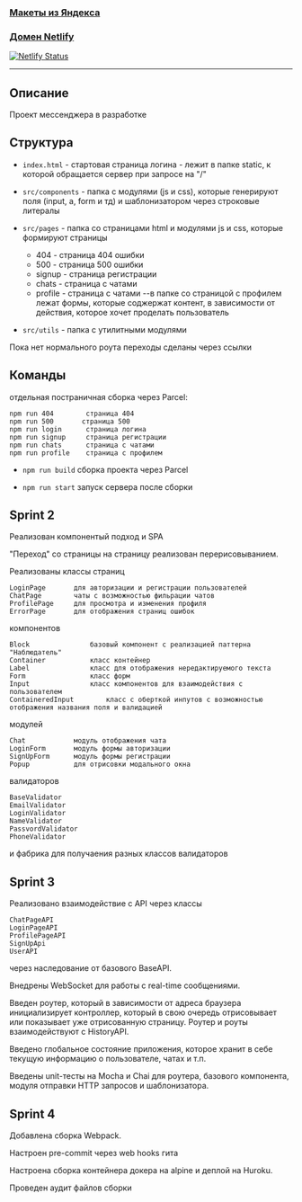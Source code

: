 ### [Макеты из Яндекса](https://www.figma.com/file/24EUnEHGEDNLdOcxg7ULwV/Chat)

### [Домен Netlify](https://praktikum-yandex-messager.netlify.app/)
[![Netlify Status](https://api.netlify.com/api/v1/badges/b312c718-fcdf-4343-8af9-f6acc12b1a78/deploy-status)](https://app.netlify.com/sites/praktikum-yandex-messager/deploys)

---

## Описание

Проект мессенджера в разработке

## Структура

- `index.html` - стартовая страница логина - лежит в папке static, к которой обращается сервер при запросе на "/"

- `src/components` - папка с модулями (js и css), которые генерируют поля (input, a, form и тд) и шаблонизатором через строковые литералы
- `src/pages` - папка со страницами html и модулями js и css, которые формируют страницы
	- 404 - страница 404 ошибки
	- 500 - страница 500 ошибки
	- signup - страница регистрации
	- chats - страница с чатами
	- profile - страница с чатами
    --в папке со страницой с профилем лежат формы, которые соджержат контент, в зависимости от действия, которое хочет проделать пользователь
- `src/utils` - папка с утилитными модулями

Пока нет нормального роута переходы сделаны через ссылки

## Команды

отдельная постраничная сборка через Parcel:

	npm run 404        страница 404
	npm run 500       страница 500
	npm run login      страница логина
	npm run signup     страница регистрации
	npm run chats      страница с чатами
	npm run profile    страница с профилем

- `npm run build`        сборка проекта через Parcel

- `npm run start`       запуск сервера после сборки


## Sprint 2

Реализован компонентый подход и SPA

"Переход" со страницы на страницу реализован перерисовыванием.

Реализованы классы страниц

	LoginPage 		для авторизации и регистрации пользователей
	ChatPage		чаты с возможностью фильрации чатов
	ProfilePage		для просмотра и изменения профиля
	ErrorPage		для отображения страниц ошибок

компонентов

	Block 				базовый компонент с реализацией паттерна "Наблюдатель"
	Container			класс контейнер
	Label				класс для отображения нередактируемого текста
	Form				класс форм
	Input				класс компонентов для взаимодействия с пользователем
	ContaineredInput		класс с оберткой инпутов с возможностью отображения названия поля и валидацией

модулей

	Chat			модуль отображения чата
	LoginForm		модуль формы авторизации
	SignUpForm		модуль формы регистрации
	Popup			для отрисовки модального окна

валидаторов

	BaseValidator	
	EmailValidator
	LoginValidator
	NameValidator
	PassvordValidator
	PhoneValidator

и фабрика для получаения разных классов валидаторов


## Sprint 3

Реализовано взаимодействие с API через классы

	ChatPageAPI
	LoginPageAPI
	ProfilePageAPI
	SignUpApi
	UserAPI

через наследование от базового BaseAPI.

Внедрены WebSocket для работы с real-time сообщениями.

Введен роутер, который в зависимости от адреса браузера инициализирует контроллер, который в свою очередь отрисовывает
или показывает уже отрисованную страницу.
Роутер и роуты взаимодействуют с HistoryAPI.

Введено глобальное состояние приложения, которое хранит в себе текущую информацию о пользователе,
чатах и т.п.

Введены unit-тесты на Mocha и Chai для роутера, базового компонента, модуля отправки HTTP запросов и шаблонизатора.

## Sprint 4

Добавлена сборка Webpack.

Настроен pre-commit через web hooks гита

Настроена сборка контейнера докера на alpine и деплой на Huroku.

Проведен аудит файлов сборки
